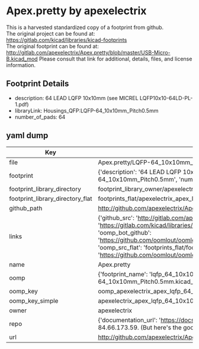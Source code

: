 # Apex.pretty by apexelectrix  
This is a harvested standardized copy of a footprint from github.  
The original project can be found at:  
https://gitlab.com/kicad/libraries/kicad-footprints  
The original footprint can be found at:
http://gitlab.com/apexelectrix/Apex.pretty/blob/master/USB-Micro-B.kicad_mod
Please consult that link for additional, details, files, and license information.  
## Footprint Details
* description: 64 LEAD LQFP 10x10mm (see MICREL LQFP10x10-64LD-PL-1.pdf)  
* libraryLink: Housings_QFP:LQFP-64_10x10mm_Pitch0.5mm  
* number_of_pads: 64  
## yaml dump  
| Key | Value |  
| --- | --- |  
| file | Apex.pretty/LQFP-64_10x10mm_Pitch0.5mm.kicad_mod |  
| footprint | {'description': '64 LEAD LQFP 10x10mm (see MICREL LQFP10x10-64LD-PL-1.pdf)', 'libraryLink': 'Housings_QFP:LQFP-64_10x10mm_Pitch0.5mm', 'number_of_pads': 64} |  
| footprint_library_directory | footprint_library_owner/apexelectrix_Apex.pretty |  
| footprint_library_directory_flat | footprints_flat/apexelectrix_apex_lqfp_64_10x10mm_pitch0_5mm/working |  
| github_path | http://github.com/apexelectrix/Apex.pretty/blob/master/LQFP-64_10x10mm_Pitch0.5mm.kicad_mod |  
| links | {'github_src': 'http://gitlab.com/apexelectrix/Apex.pretty/blob/master/USB-Micro-B.kicad_mod', 'github_src_repo': 'https://gitlab.com/kicad/libraries/kicad-footprints', 'oomp_bot': 'footprints/apexelectrix_apex_lqfp_64_10x10mm_pitch0_5mm/working', 'oomp_bot_github': 'https://github.com/oomlout/oomlout_oomp_footprint_bot/tree/main/footprints/apexelectrix_apex_lqfp_64_10x10mm_pitch0_5mm/working', 'oomp_src_flat': 'footprints_flat/footprints_flat/apexelectrix_apex_lqfp_64_10x10mm_pitch0_5mm/working', 'oomp_src_flat_github': 'https://github.com/oomlout/oomlout_oomp_footprint_src/tree/main/footprints_flat/apexelectrix_apex_lqfp_64_10x10mm_pitch0_5mm/working'} |  
| name | Apex.pretty |  
| oomp | {'footprint_name': 'lqfp_64_10x10mm_pitch0_5mm', 'library_name': 'apex', 'original_filename': 'Apex.pretty/LQFP-64_10x10mm_Pitch0.5mm.kicad_mod', 'owner_name': 'apexelectrix'} |  
| oomp_key | oomp_apexelectrix_apex_lqfp_64_10x10mm_pitch0_5mm |  
| oomp_key_simple | apexelectrix_apex_lqfp_64_10x10mm_pitch0_5mm |  
| owner | apexelectrix |  
| repo | {'documentation_url': 'https://docs.github.com/rest/overview/resources-in-the-rest-api#rate-limiting', 'message': "API rate limit exceeded for 84.66.173.59. (But here's the good news: Authenticated requests get a higher rate limit. Check out the documentation for more details.)"} |  
| url | http://github.com/apexelectrix/Apex.pretty |  

